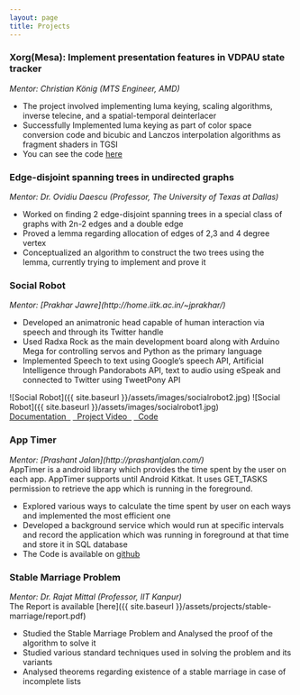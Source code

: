 ```yaml
---
layout: page
title: Projects 
---
```

<h3>Xorg(Mesa): Implement presentation features in VDPAU state tracker</h3>
<i>Mentor: Christian König (MTS Engineer, AMD)</i> 
<ul>
<li>The project involved implementing luma keying, scaling algorithms, inverse telecine, and a spatial-temporal deinterlacer</li>
<li>Successfully Implemented luma keying as part of color space conversion code and bicubic and Lanczos interpolation
algorithms as fragment shaders in TGSI</li>
<li>You can see the code <a href="https://cgit.freedesktop.org/mesa/mesa/log/?qt=author&q=Nayan+Deshmukh" target="_new">here</a></li>
</ul>

<h3>Edge-disjoint spanning trees in undirected graphs</h3>
<i>Mentor: Dr. Ovidiu Daescu (Professor, The University of Texas at Dallas)</i>
<ul>
<li>Worked on finding 2 edge-disjoint spanning trees in a special class of graphs with 2n-2 edges and a double edge</li>
<li>Proved a lemma regarding allocation of edges of 2,3 and 4 degree vertex</li>
<li>Conceptualized an algorithm to construct the two trees using the lemma, currently trying to implement and prove it</li>
</ul>

<h3>Social Robot</h3>
<i>Mentor: [Prakhar Jawre](http://home.iitk.ac.in/~jprakhar/)</i> 
<ul>
<li>Developed an animatronic head capable of human interaction via speech and through its Twitter handle</li>
<li>Used Radxa Rock as the main development board along with Arduino Mega for controlling servos and Python as the primary language</li>
<li>Implemented Speech to text using Google’s speech API, Artificial Intelligence through Pandorabots API, text to audio using eSpeak and connected to Twitter using TweetPony API</li> 
</ul>
![Social Robot]({{ site.baseurl }}/assets/images/socialrobot2.jpg)
![Social Robot]({{ site.baseurl }}/assets/images/socialrobot1.jpg)
<br>
<a href="{{ site.baseurl }}/assets/projects/ZIZO101/SocialRobot.pdf" target="_new">Documentation &nbsp;</a>
<a href="https://www.youtube.com/watch?v=pDPp6o4OWQk" target="_new">&nbsp; Project Video &nbsp;</a>
<a href="https://github.com/ndesh26/ZIZO101" target="_new"><i class="fa fa-github" ></i>&nbsp; Code</a>

<h3>App Timer</h3>
<i>Mentor: [Prashant Jalan](http://prashantjalan.com/)</i><br>
AppTimer is a android library which provides the time spent by the user on each app. AppTimer supports until Android Kitkat. It uses GET_TASKS permission to retrieve the app which is running in the foreground.
<ul>
<li>Explored various ways to calculate the time spent by user on each ways and implemented the most efficient one</li>
<li>Developed a background service which would run at specific intervals and record the application which was running in foreground at that time and store it in SQL database</li> 
<li>The Code is available on <a  href="https://github.com/ndesh26/AppTimer" target="_new">github</a>
</li>
</ul>
<h3>Stable Marriage Problem</h3>
<i>Mentor: Dr. Rajat Mittal (Professor, IIT Kanpur)</i> <br>
The Report is available [here]({{ site.baseurl }}/assets/projects/stable-marriage/report.pdf)
<ul>
<li>Studied the Stable Marriage Problem and Analysed the proof of the algorithm to solve it</li>
<li>Studied various standard techniques used in solving the problem and its variants</li>
<li>Analysed theorems regarding existence of a stable marriage in case of incomplete lists</li> 
</ul>


